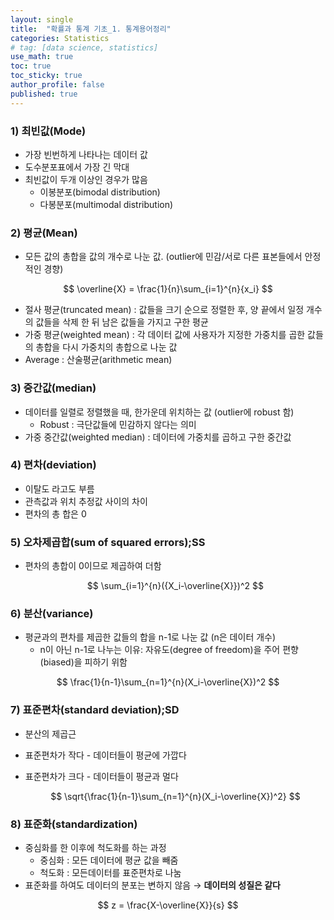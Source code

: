 ```yaml
---
layout: single
title:  "확률과 통계 기초_1. 통계용어정리"
categories: Statistics
# tag: [data science, statistics]
use_math: true
toc: true
toc_sticky: true
author_profile: false
published: true
---
```


### 1) 최빈값(Mode)

- 가장 빈번하게 나타나는 데이터 값
- 도수분포표에서 가장 긴 막대
- 최빈값이 두개 이상인 경우가 많음
    - 이봉분포(bimodal distribution)
    - 다봉분포(multimodal distribution)

### 2) 평균(Mean)

- 모든 값의 총합을 값의 개수로 나눈 값. (outlier에 민감/서로 다른 표본들에서 안정적인 경향)

$$
\overline{X} = \frac{1}{n}\sum_{i=1}^{n}{x_i}
$$

- 절사 평균(truncated mean) : 값들을 크기 순으로 정렬한 후, 양 끝에서 일정 개수의 값들을 삭제 한 뒤 남은 값들을 가지고 구한 평균
- 가중 평균(weighted mean) : 각 데이터 값에 사용자가 지정한 가중치를 곱한 값들의 총합을 다시 가중치의 총합으로 나눈 값
- Average : 산술평균(arithmetic mean)

### 3) 중간값(median)

- 데이터를 일렬로 정렬했을 때, 한가운데 위치하는 값 (outlier에 robust 함)
    - Robust : 극단값들에 민감하지 않다는 의미
- 가중 중간값(weighted median) : 데이터에 가중치를 곱하고 구한 중간값

### 4) 편차(deviation)

- 이탈도 라고도 부름
- 관측값과 위치 추정값 사이의 차이
- 편차의 총 합은 0

### 5) 오차제곱합(sum of squared errors);SS

- 편차의 총합이 0이므로 제곱하여 더함
    
    $$
    \sum_{i=1}^{n}({X_i-\overline{X}})^2
    $$
    

### 6) 분산(variance)

- 평균과의 편차를 제곱한 값들의 합을 n-1로 나눈 값 (n은 데이터 개수)
    - n이 아닌 n-1로 나누는 이유: 자유도(degree of freedom)을 주어 편향(biased)을 피하기 위함

$$
\frac{1}{n-1}\sum_{n=1}^{n}(X_i-\overline{X})^2
$$

### 7) 표준편차(standard deviation);SD

- 분산의 제곱근
- 표준편차가 작다 - 데이터들이 평균에 가깝다
- 표준편차가 크다 - 데이터들이 평균과 멀다
    
    $$
    \sqrt{\frac{1}{n-1}\sum_{n=1}^{n}(X_i-\overline{X})^2}
    $$
    

### 8) 표준화(standardization)

- 중심화를 한 이후에 척도화를 하는 과정
    - 중심화 : 모든 데이터에 평균 값을 빼줌
    - 척도화 : 모든데이터를 표준편차로 나눔
- 표준화를 하여도 데이터의 분포는 변하지 않음 → **데이터의 성질은 같다**

$$
z = \frac{X-\overline{X}}{s}
$$